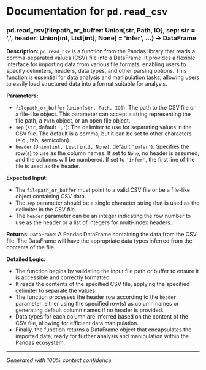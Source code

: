 # Documentation for `pd.read_csv`

### pd.read_csv(filepath_or_buffer: Union[str, Path, IO], sep: str = ',', header: Union[int, List[int], None] = 'infer', ...) -> DataFrame

**Description:**
`pd.read_csv` is a function from the Pandas library that reads a comma-separated values (CSV) file into a DataFrame. It provides a flexible interface for importing data from various file formats, enabling users to specify delimiters, headers, data types, and other parsing options. This function is essential for data analysis and manipulation tasks, allowing users to easily load structured data into a format suitable for analysis.

**Parameters:**
- `filepath_or_buffer` (`Union[str, Path, IO]`): The path to the CSV file or a file-like object. This parameter can accept a string representing the file path, a `Path` object, or an open file object.
- `sep` (`str`, default `','`): The delimiter to use for separating values in the CSV file. The default is a comma, but it can be set to other characters (e.g., tab, semicolon).
- `header` (`Union[int, List[int], None]`, default `'infer'`): Specifies the row(s) to use as the column names. If set to `None`, no header is assumed, and the columns will be numbered. If set to `'infer'`, the first line of the file is used as the header.

**Expected Input:**
- The `filepath_or_buffer` must point to a valid CSV file or be a file-like object containing CSV data.
- The `sep` parameter should be a single character string that is used as the delimiter in the CSV file.
- The `header` parameter can be an integer indicating the row number to use as the header or a list of integers for multi-index headers.

**Returns:**
`DataFrame`: A Pandas DataFrame containing the data from the CSV file. The DataFrame will have the appropriate data types inferred from the contents of the file.

**Detailed Logic:**
- The function begins by validating the input file path or buffer to ensure it is accessible and correctly formatted.
- It reads the contents of the specified CSV file, applying the specified delimiter to separate the values.
- The function processes the header row according to the `header` parameter, either using the specified row(s) as column names or generating default column names if no header is provided.
- Data types for each column are inferred based on the content of the CSV file, allowing for efficient data manipulation.
- Finally, the function returns a DataFrame object that encapsulates the imported data, ready for further analysis and manipulation within the Pandas ecosystem.

---
*Generated with 100% context confidence*

